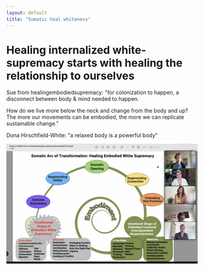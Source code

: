 ```yaml
---
layout: default
title: "Somatic heal whiteness"
---
```


# Healing internalized white-supremacy starts with healing the relationship to ourselves

Sue from healingembodiedsupremacy: "for colonization to happen, a disconnect between body & mind needed to happen. 

How do we live more below the neck and change from the body and up?
The more our movements can be embodied, the more we can replicate sustainable change."

Dona Hirschfield-White: "a relaxed body is a powerful body"

![](media/Screenshot-2023-10-05.png)



[1]: https://linktr.ee/healingembodiedsupremacy